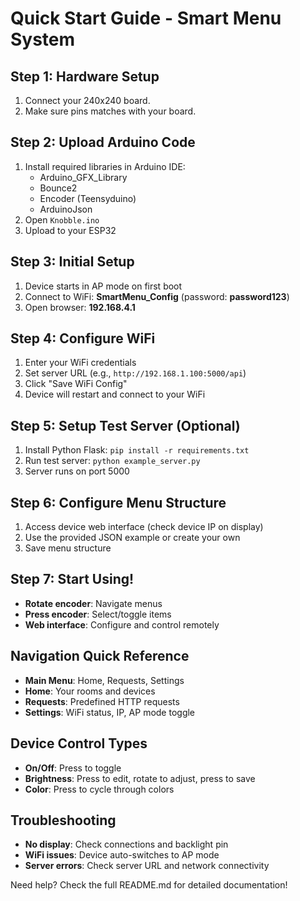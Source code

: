 # Quick Start Guide - Smart Menu System

## Step 1: Hardware Setup
1. Connect your 240x240 board.
2. Make sure pins matches with your board.

## Step 2: Upload Arduino Code
1. Install required libraries in Arduino IDE:
   - Arduino_GFX_Library
   - Bounce2
   - Encoder (Teensyduino)
   - ArduinoJson
2. Open `Knobble.ino`
3. Upload to your ESP32

## Step 3: Initial Setup
1. Device starts in AP mode on first boot
2. Connect to WiFi: **SmartMenu_Config** (password: **password123**)
3. Open browser: **192.168.4.1**

## Step 4: Configure WiFi
1. Enter your WiFi credentials
2. Set server URL (e.g., `http://192.168.1.100:5000/api`)
3. Click "Save WiFi Config"
4. Device will restart and connect to your WiFi

## Step 5: Setup Test Server (Optional)
1. Install Python Flask: `pip install -r requirements.txt`
2. Run test server: `python example_server.py`
3. Server runs on port 5000

## Step 6: Configure Menu Structure
1. Access device web interface (check device IP on display)
2. Use the provided JSON example or create your own
3. Save menu structure

## Step 7: Start Using!
- **Rotate encoder**: Navigate menus
- **Press encoder**: Select/toggle items
- **Web interface**: Configure and control remotely

## Navigation Quick Reference
- **Main Menu**: Home, Requests, Settings
- **Home**: Your rooms and devices
- **Requests**: Predefined HTTP requests
- **Settings**: WiFi status, IP, AP mode toggle

## Device Control Types
- **On/Off**: Press to toggle
- **Brightness**: Press to edit, rotate to adjust, press to save
- **Color**: Press to cycle through colors

## Troubleshooting
- **No display**: Check connections and backlight pin
- **WiFi issues**: Device auto-switches to AP mode
- **Server errors**: Check server URL and network connectivity

Need help? Check the full README.md for detailed documentation!
